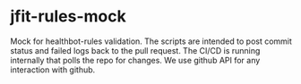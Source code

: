 # jfit-rules-mock

Mock for healthbot-rules validation. The scripts are intended to post commit status and failed logs back to the pull request. The CI/CD is running internally that polls the repo for changes. We use github API for any interaction with github.
